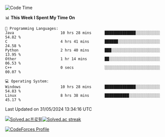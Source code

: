 
<!--START_SECTION:waka-->
![Code Time](http://img.shields.io/badge/Code%20Time-3%2C490%20hrs%2036%20mins-blue)

📊 **This Week I Spent My Time On** 

```text
💬 Programming Languages: 
Java                     10 hrs 28 mins      ██████████████░░░░░░░░░░░   54.82 % 
C                        4 hrs 41 mins       ██████░░░░░░░░░░░░░░░░░░░   24.58 % 
Python                   2 hrs 40 mins       ███░░░░░░░░░░░░░░░░░░░░░░   13.95 % 
Other                    1 hr 14 mins        ██░░░░░░░░░░░░░░░░░░░░░░░   06.53 % 
C++                      0 secs              ░░░░░░░░░░░░░░░░░░░░░░░░░   00.07 % 

💻 Operating System: 
Windows                  10 hrs 28 mins      ██████████████░░░░░░░░░░░   54.83 % 
Linux                    8 hrs 38 mins       ███████████░░░░░░░░░░░░░░   45.17 % 
```


 Last Updated on 31/05/2024 13:34:16 UTC
<!--END_SECTION:waka-->


[![Solved.ac프로필](http://mazassumnida.wtf/api/generate_badge?boj=hckim96)](https://solved.ac/hckim96)[![Solved.ac streak](http://mazandi.herokuapp.com/api?handle=hckim96&theme=dark)](https://solved.ac/hckim96)


[![CodeForces Profile](https://cf.leed.at?id=hckim96)](https://codeforces.com/profile/hckim96)

